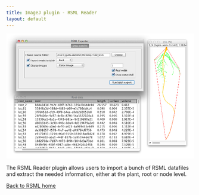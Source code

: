 ```yaml
---
title: ImageJ plugin - RSML Reader
layout: default
---
```


[![ImageJ RSML Reader](/images/imagej_rsml.png)](/images/imagej_rsml.png)

The RSML Reader plugin allows users to import a bunch of RSML datafiles and extract the needed information, either at the plant, root or node level. 
 
[Back to RSML home](/index)

